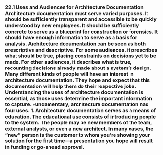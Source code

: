 ### 22.1 Uses and Audiences for Architecture Documentation Architecture documentation must serve varied purposes. It should be sufficiently transparent and accessible to be quickly understood by new employees. It should be sufficiently concrete to serve as a blueprint for construction or forensics. It should have enough information to serve as a basis for analysis. Architecture documentation can be seen as both prescriptive and descriptive. For some audiences, it prescribes what should be true, placing constraints on decisions yet to be made. For other audiences, it describes what is true, recounting decisions already made about a system’s design. Many different kinds of people will have an interest in architecture documentation. They hope and expect that this documentation will help them do their respective jobs. Understanding the uses of architecture documentation is essential, as those uses determine the important information to capture. Fundamentally, architecture documentation has four uses. 1.  Architecture documentation serves as a means of education. The educational use consists of introducing people to the system. The people may be new members of the team, external analysts, or even a new architect. In many cases, the “new” person is the customer to whom you’re showing your solution for the first time—a presentation you hope will result in funding or go-ahead approval.